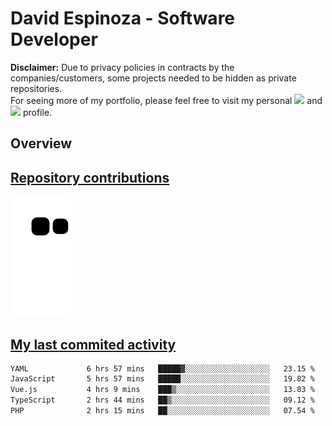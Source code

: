 # David Espinoza - Software Developer
<div id="links">
  <p>
    <strong>Disclaimer:</strong> Due to privacy policies in contracts by the companies/customers, some projects needed to be hidden as private repositories. <br />
For seeing more of my portfolio, please feel free to visit my personal <a href="https://davidespinoza.dev" target="_blank"><img src="https://img.shields.io/badge/website-000000?style=for-the-badge&logo=About.me&logoColor=white" target="_blank"></a> and <a href="https://www.linkedin.com/in/despinozap" target="_blank"><img src="https://img.shields.io/badge/LinkedIn-0077B5?style=for-the-badge&logo=linkedin&logoColor=white" target="_blank"></a> profile.
  </p>
</div>

## Overview

<div id="stats">
  <a href="https://github.com/despinozap">
  <!--
    <img height="180em" style="margin: 0em 10em;" src="https://github-readme-stats.vercel.app/api?username=despinozap&show_icons=true&include_all_commits=true&count_private=true&theme=default"/>
    <img height="180em" style="margin: 0em 10em;" src="https://github-readme-stats.vercel.app/api/top-langs/?username=despinozap&layout=compact&langs_count=7&theme=default"/>
  -->
</div>
 
## Repository contributions
<div id="snake"> 

  ![Snake animation](https://github.com/despinozap/despinozap/blob/output/github-contribution-grid-snake.svg)
</div>

## My last commited activity
<!--START_SECTION:waka-->

```txt
YAML             6 hrs 57 mins   █████▓░░░░░░░░░░░░░░░░░░░   23.15 %
JavaScript       5 hrs 57 mins   █████░░░░░░░░░░░░░░░░░░░░   19.82 %
Vue.js           4 hrs 9 mins    ███▒░░░░░░░░░░░░░░░░░░░░░   13.83 %
TypeScript       2 hrs 44 mins   ██▒░░░░░░░░░░░░░░░░░░░░░░   09.12 %
PHP              2 hrs 15 mins   ██░░░░░░░░░░░░░░░░░░░░░░░   07.54 %
```

<!--END_SECTION:waka-->
